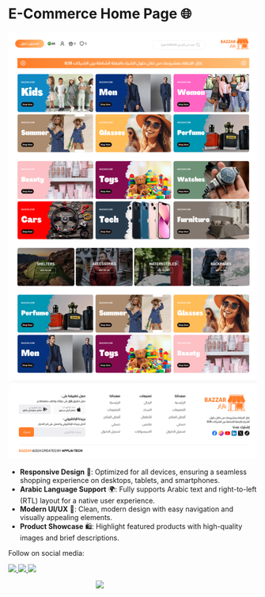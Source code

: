 # E-Commerce Home Page 🌐

![E-Commerce](public/Home_Page.png)

- **Responsive Design** 📱: Optimized for all devices, ensuring a seamless shopping experience on desktops, tablets, and smartphones.
- **Arabic Language Support** 🌍: Fully supports Arabic text and right-to-left (RTL) layout for a native user experience.
- **Modern UI/UX** 🎨: Clean, modern design with easy navigation and visually appealing elements.
- **Product Showcase** 🛍️: Highlight featured products with high-quality images and brief descriptions.

Follow on social media:

[<img src="https://user-images.githubusercontent.com/74038190/235294011-b8074c31-9097-4a65-a594-4151b58743a8.gif" width="50">
](https://x.com/M1thuChowdhury)
[<img src="https://user-images.githubusercontent.com/74038190/235294012-0a55e343-37ad-4b0f-924f-c8431d9d2483.gif" width="50">
](https://www.linkedin.com/in/iftekharalammithu/)
[<img src="https://user-images.githubusercontent.com/74038190/235294013-a33e5c43-a01c-43f6-b44d-a406d8b4ab75.gif" width="50">
](https://www.instagram.com/iftekharalammithu/)

<div style="text-align: center;">
  <a href="https://www.buymeacoffee.com/iftekharalammithu">
    <img src="https://media.giphy.com/media/o7RZbs4KAA6tvM4H6j/giphy.gif" style=" display: block; margin: auto;" width="150">
  </a>
</div>
